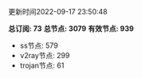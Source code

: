 更新时间2022-09-17 23:50:48

**总订阅: 73**
**总节点: 3079**
**有效节点: 939**
- ss节点: 579
- v2ray节点: 299
- trojan节点: 61
